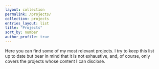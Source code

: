 ```yaml
---
layout: collection
permalink: /projects/
collection: projects
entries_layout: list
title: "Projects"
sort_by: number
author_profile: true
---
```


Here you can find some of my most relevant projects. I try to keep this list up to date but bear in mind that 
it is not exhaustive, and, of course, only covers the
projects whose content I can disclose.
